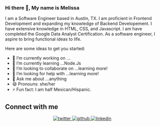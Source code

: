 ### Hi there 👋, My name is Melissa

I am a Software Engineer based in Austin, TX. I am proficient in Frontend Development and expanding my knowledge of Backend Developement. I have extensive knowledge in HTML, CSS, and Javascript. I am have completed the Google Data Analyst Certification. As a software engineer, I aspire to bring functional ideas to life. 

Here are some ideas to get you started:

- 🔭 I’m currently working on ...
- 🌱 I’m currently learning ...Node.Js
- 👯 I’m looking to collaborate on ...learning more! 
- 🤔 I’m looking for help with ...learning more! 
- 💬 Ask me about ...anything
- 😄 Pronouns: she/her
- ⚡ Fun fact: I am half Mexican/Hispanic. 


## Connect with me  

<div align="center">
<a href="https://twitter.com/DataMistMelissa" target="_blank">
<img src=https://img.shields.io/badge/twitter-%2300acee.svg?&style=for-the-badge&logo=twitter&logoColor=white alt=twitter />
</a>
<a href="https://github.com/DataMist" target="_blank">
<img src=https://img.shields.io/badge/github-%2324292e.svg?&style=for-the-badge&logo=github&logoColor=white alt=github />
</a>
<a href="https://www.linkedin.com/in/melissa-s-793726237/" target="_blank">
<img src=https://img.shields.io/badge/linkedin-%231E77B5.svg?&style=for-the-badge&logo=linkedin&logoColor=white alt=linkedin  />
</a>  
</div>  
<br/>
